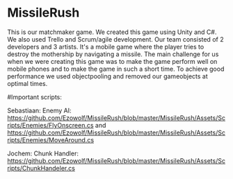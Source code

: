 # MissileRush
This is our matchmaker game. We created this game using Unity and C#.
We also used Trello and Scrum/agile development.
Our team consisted of 2 developers and 3 artists.
It's a mobile game where the player tries to destroy the mothership by navigating a missile.
The main challenge for us when we were creating this game was to make the game perform well on mobile phones and to make the game in such a short time.
To achieve good performance we used objectpooling and removed our gameobjects at optimal times.

#Important scripts:

Sebastiaan:
Enemy AI: https://github.com/Ezowolf/MissileRush/blob/master/MissileRush/Assets/Scripts/Enemies/FlyOnscreen.cs and https://github.com/Ezowolf/MissileRush/blob/master/MissileRush/Assets/Scripts/Enemies/MoveAround.cs

Jochem:
Chunk Handler: https://github.com/Ezowolf/MissileRush/blob/master/MissileRush/Assets/Scripts/ChunkHandeler.cs
